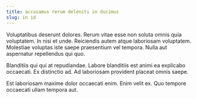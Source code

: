 ```yaml
---
title: accusamus rerum deleniti in ducimus
slug: in id
---
```


Voluptatibus deserunt dolores. Rerum vitae esse non soluta omnis quia voluptatem. In nisi et unde. Reiciendis autem atque laboriosam voluptatem. Molestiae voluptas iste saepe praesentium vel tempora. Nulla aut aspernatur repellendus qui quo.

Blanditiis qui qui at repudiandae. Labore blanditiis est animi ea explicabo occaecati. Ex distinctio ad. Ad laboriosam provident placeat omnis saepe.

Est laboriosam maxime dolor occaecati enim. Enim velit ex. Quo tempore occaecati ullam tempora aut.

